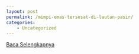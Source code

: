 ```yaml
---
layout: post
permalink: /mimpi-emas-tersesat-di-lautan-pasir/
categories:
    - Uncategorized
---
```


[Baca Selengkapnya](/05)
